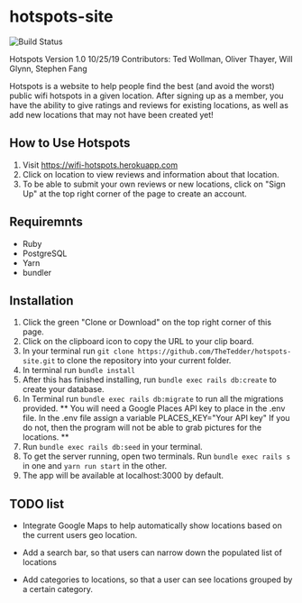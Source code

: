 # hotspots-site
![Build Status](https://codeship.com/projects/65ae58e0-d19e-0137-cf54-261d00880206/status?branch=master)  

Hotspots Version 1.0 10/25/19
Contributors: Ted Wollman, Oliver Thayer, Will Glynn, Stephen Fang

Hotspots is a website to help people find the best (and avoid the worst) public wifi
hotspots in a given location. After signing up as a member, you have the ability to
give ratings and reviews for existing locations, as well as add new locations that
may not have been created yet!

## How to Use Hotspots
1. Visit https://wifi-hotspots.herokuapp.com
2. Click on location to view reviews and information about that location.
3. To be able to submit your own reviews or new locations, click on "Sign Up"
at the top right corner of the page to create an account.

## Requiremnts
* Ruby
* PostgreSQL
* Yarn
* bundler

## Installation
1. Click the green "Clone or Download" on the top right corner of this page.
2. Click on the clipboard icon to copy the URL to your clip board.
3. In your terminal run `git clone https://github.com/TheTedder/hotspots-site.git` to clone the repository into your current folder.
4. In terminal run `bundle install`
5. After this has finished installing, run `bundle exec rails db:create` to create your database.
6. In Terminal run `bundle exec rails db:migrate` to run all the migrations provided.
**
You will need a Google Places API key to place in the .env file.
In the .env file assign a variable PLACES_KEY="Your API key"
If you do not, then the program will not be able to grab pictures for the locations.
**
7. Run `bundle exec rails db:seed` in your terminal.
8. To get the server running, open two terminals. Run `bundle exec rails s` in one and `yarn run start` in the other.
9. The app will be available at localhost:3000 by default.

## TODO list
* Integrate Google Maps to help automatically show locations based on the current users geo location.

* Add a search bar, so that users can narrow down the populated list of locations

* Add categories to locations, so that a user can see locations grouped by a certain category.
